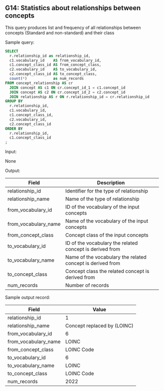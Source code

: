G14: Statistics about relationships between concepts
---

This query produces list and frequency of all relationships between concepts (Standard and non-standard) and their class

Sample query:


```sql
SELECT
  r.relationship_id as relationship_id,
  c1.vocabulary_id    AS from_vocabulary_id,
  c1.concept_class_id AS from_concept_class,
  c2.vocabulary_id    AS to_vocabulary_id,
  c2.concept_class_id AS to_concept_class,
  count(*)            as num_records
FROM concept_relationship AS cr
  JOIN concept AS c1 ON cr.concept_id_1 = c1.concept_id
  JOIN concept AS c2 ON cr.concept_id_2 = c2.concept_id
  JOIN relationship AS r ON r.relationship_id = cr.relationship_id
GROUP BY
  r.relationship_id,
  c1.vocabulary_id,
  c1.concept_class_id,
  c2.vocabulary_id,
  c2.concept_class_id
ORDER BY
  r.relationship_id,
  c1.concept_class_id
;
```
Input:

None

Output:

|  Field |  Description |
| --- | --- |
|  relationship_id |  Identifier for the type of relationship |
|  relationship_name |  Name of the type of relationship |
|  from_vocabulary_id |  ID of the vocabulary of the input concepts |
|  from_vocabulary_name |  Name of the vocabulary of the input concepts |
|  from_concept_class |  Concept class of the input concepts |
|  to_vocabulary_id |  ID of the vocabulary the related concept is derived from |
|  to_vocabulary_name |  Name of the vocabulary the related concept is derived from |
|  to_concept_class |  Concept class the related concept is derived from |
|  num_records |  Number of records  |

Sample output record:

|  Field |  Value |
| --- | --- |
|  relationship_id |  1 |
|  relationship_name |  Concept replaced by (LOINC) |
|  from_vocabulary_id |  6 |
|  from_vocabulary_name |  LOINC |
|  from_concept_class |  LOINC Code |
|  to_vocabulary_id |  6 |
|  to_vocabulary_name |  LOINC |
|  to_concept_class |  LOINC Code |
|  num_records |  2022 |

